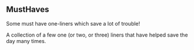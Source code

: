 MustHaves
------------

Some must have one-liners which save a lot of trouble!

A collection of a few one (or two, or three) liners that have helped save the day many times.
